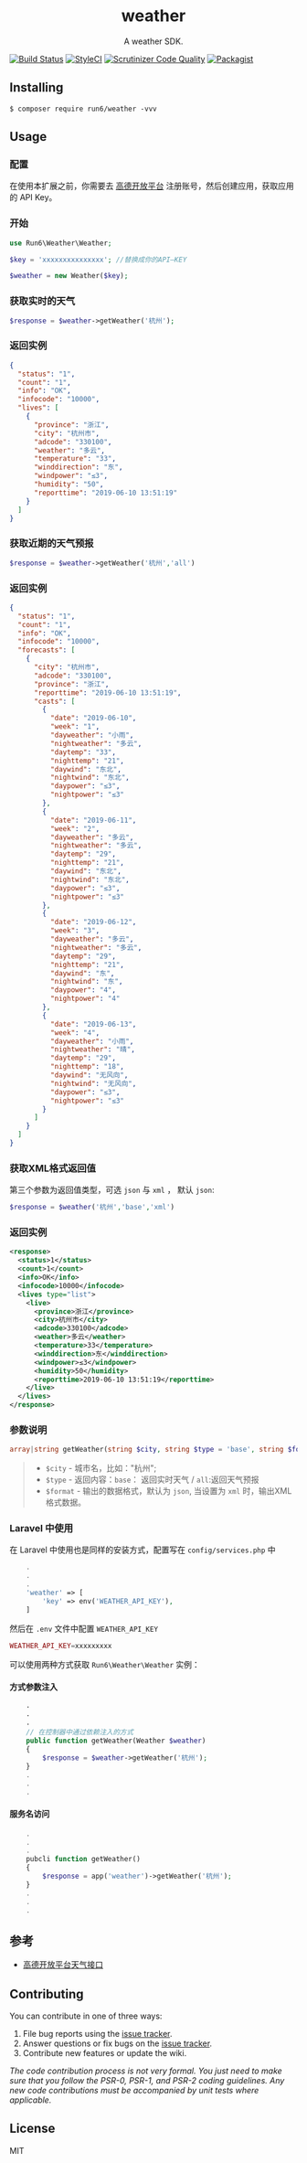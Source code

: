 <h1 align="center"> weather </h1>

<p align="center"> A weather SDK.</p>

[![Build Status](https://travis-ci.org/run6/weather.svg?branch=master)](https://travis-ci.org/run6/weather)
[![StyleCI](https://github.styleci.io/repos/190883554/shield?branch=master)](https://github.styleci.io/repos/190883554)
[![Scrutinizer Code Quality](https://scrutinizer-ci.com/g/run6/weather/badges/quality-score.png?b=master)](https://scrutinizer-ci.com/g/run6/weather/?branch=master)
[![Packagist](https://img.shields.io/packagist/l/run6/weather.svg)](https://packagist.org/packages/run6/weather)


## Installing

```shell
$ composer require run6/weather -vvv
```

## Usage

### 配置
   在使用本扩展之前，你需要去 [高德开放平台](https://lbs.amap.com/dev/id/newuser) 注册账号，然后创建应用，获取应用的 API Key。
### 开始
 ```php
 use Run6\Weather\Weather;
 
 $key = 'xxxxxxxxxxxxxxx'; //替换成你的API—KEY
 
 $weather = new Weather($key);

 ```
### 获取实时的天气
```php
$response = $weather->getWeather('杭州');
```
### 返回实例

```json
{
  "status": "1",
  "count": "1",
  "info": "OK",
  "infocode": "10000",
  "lives": [
    {
      "province": "浙江",
      "city": "杭州市",
      "adcode": "330100",
      "weather": "多云",
      "temperature": "33",
      "winddirection": "东",
      "windpower": "≤3",
      "humidity": "50",
      "reporttime": "2019-06-10 13:51:19"
    }
  ]
}
```

### 获取近期的天气预报

```php
$response = $weather->getWeather('杭州','all')
```

### 返回实例
```json
{
  "status": "1",
  "count": "1",
  "info": "OK",
  "infocode": "10000",
  "forecasts": [
    {
      "city": "杭州市",
      "adcode": "330100",
      "province": "浙江",
      "reporttime": "2019-06-10 13:51:19",
      "casts": [
        {
          "date": "2019-06-10",
          "week": "1",
          "dayweather": "小雨",
          "nightweather": "多云",
          "daytemp": "33",
          "nighttemp": "21",
          "daywind": "东北",
          "nightwind": "东北",
          "daypower": "≤3",
          "nightpower": "≤3"
        },
        {
          "date": "2019-06-11",
          "week": "2",
          "dayweather": "多云",
          "nightweather": "多云",
          "daytemp": "29",
          "nighttemp": "21",
          "daywind": "东北",
          "nightwind": "东北",
          "daypower": "≤3",
          "nightpower": "≤3"
        },
        {
          "date": "2019-06-12",
          "week": "3",
          "dayweather": "多云",
          "nightweather": "多云",
          "daytemp": "29",
          "nighttemp": "21",
          "daywind": "东",
          "nightwind": "东",
          "daypower": "4",
          "nightpower": "4"
        },
        {
          "date": "2019-06-13",
          "week": "4",
          "dayweather": "小雨",
          "nightweather": "晴",
          "daytemp": "29",
          "nighttemp": "18",
          "daywind": "无风向",
          "nightwind": "无风向",
          "daypower": "≤3",
          "nightpower": "≤3"
        }
      ]
    }
  ]
}
```
### 获取XML格式返回值

 第三个参数为返回值类型，可选 `json` 与 `xml` ， 默认 `json`:
 ```php
 $response = $weather('杭州','base','xml')
 ```

### 返回实例

```xml
<response>
  <status>1</status>
  <count>1</count>
  <info>OK</info>
  <infocode>10000</infocode>
  <lives type="list">
    <live>
      <province>浙江</province>
      <city>杭州市</city>
      <adcode>330100</adcode>
      <weather>多云</weather>
      <temperature>33</temperature>
      <winddirection>东</winddirection>
      <windpower>≤3</windpower>
      <humidity>50</humidity>
      <reporttime>2019-06-10 13:51:19</reporttime>
    </live>
  </lives>
</response>
```
###  参数说明
```php
array|string getWeather(string $city, string $type = 'base', string $format = 'json')
```
> - `$city` - 城市名，比如："杭州";
> - `$type` - 返回内容：`base`： 返回实时天气 / `all`:返回天气预报
> - `$format` - 输出的数据格式，默认为 `json`, 当设置为 `xml` 时，输出XML格式数据。

### Laravel 中使用
在 Laravel 中使用也是同样的安装方式，配置写在 `config/services.php` 中
```php
    .
    .
    .
    'weather' => [
        'key' => env('WEATHER_API_KEY'),
    ]   
```
然后在 `.env` 文件中配置 `WEATHER_API_KEY`

```php
WEATHER_API_KEY=xxxxxxxxx
```
可以使用两种方式获取 `Run6\Weather\Weather` 实例：
#### 方式参数注入

```php
    ·
    ·
    ·
    // 在控制器中通过依赖注入的方式
    public function getWeather(Weather $weather)
    {
        $response = $weather->getWeather('杭州');
    }
    .
    .
    .
```

#### 服务名访问
```php
    .
    .
    .
    pubcli function getWeather()
    {
        $response = app('weather')->getWeather('杭州');
    }
    .
    .
    .
```

## 参考

- [高德开放平台天气接口](https://lbs.amap.com/api/webservice/guide/api/weatherinfo/)

## Contributing

You can contribute in one of three ways:

1. File bug reports using the [issue tracker](https://github.com/run6/composer-test/issues).
2. Answer questions or fix bugs on the [issue tracker](https://github.com/run6/composer-test/issues).
3. Contribute new features or update the wiki.

_The code contribution process is not very formal. You just need to make sure that you follow the PSR-0, PSR-1, and PSR-2 coding guidelines. Any new code contributions must be accompanied by unit tests where applicable._

## License

MIT
